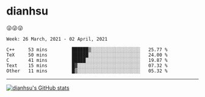 
# dianhsu

:stuck_out_tongue_winking_eye::stuck_out_tongue_winking_eye::stuck_out_tongue_winking_eye:

<!--START_SECTION:waka-->
```text
Week: 26 March, 2021 - 02 April, 2021

C++     53 mins         ██████▒░░░░░░░░░░░░░░░░░░   25.77 % 
TeX     50 mins         ██████░░░░░░░░░░░░░░░░░░░   24.00 % 
C       41 mins         █████░░░░░░░░░░░░░░░░░░░░   19.87 % 
Text    15 mins         █▓░░░░░░░░░░░░░░░░░░░░░░░   07.32 % 
Other   11 mins         █▒░░░░░░░░░░░░░░░░░░░░░░░   05.32 % 
```
<!--END_SECTION:waka-->

---

[![dianhsu's GitHub stats](https://github-readme-stats.vercel.app/api?username=dianhsu)](https://github.com/anuraghazra/github-readme-stats)
